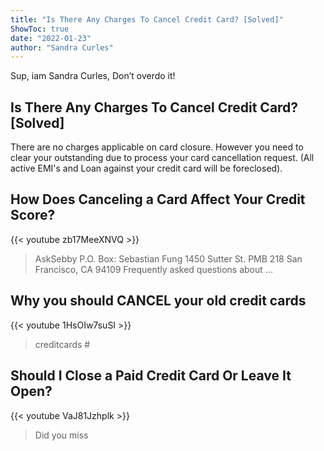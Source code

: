 ```yaml
---
title: "Is There Any Charges To Cancel Credit Card? [Solved]"
ShowToc: true 
date: "2022-01-23"
author: "Sandra Curles" 
---
```


Sup, iam Sandra Curles, Don’t overdo it!
## Is There Any Charges To Cancel Credit Card? [Solved]
There are no charges applicable on card closure. However you need to clear your outstanding due to process your card cancellation request. (All active EMI's and Loan against your credit card will be foreclosed).

## How Does Canceling a Card Affect Your Credit Score?
{{< youtube zb17MeeXNVQ >}}
>AskSebby P.O. Box: Sebastian Fung 1450 Sutter St. PMB 218 San Francisco, CA 94109 Frequently asked questions about ...

## Why you should CANCEL your old credit cards
{{< youtube 1HsOIw7suSI >}}
>creditcards #

## Should I Close a Paid Credit Card Or Leave It Open?
{{< youtube VaJ81Jzhplk >}}
>Did you miss 

